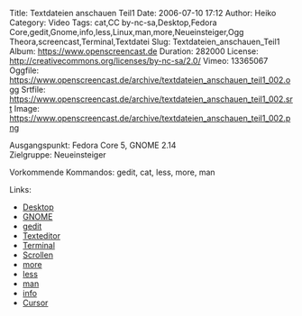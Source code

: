 Title: Textdateien anschauen Teil1
Date: 2006-07-10 17:12
Author: Heiko
Category: Video
Tags: cat,CC by-nc-sa,Desktop,Fedora Core,gedit,Gnome,info,less,Linux,man,more,Neueinsteiger,Ogg Theora,screencast,Terminal,Textdatei
Slug: Textdateien_anschauen_Teil1
Album: https://www.openscreencast.de
Duration: 282000
License: http://creativecommons.org/licenses/by-nc-sa/2.0/
Vimeo: 13365067
Oggfile: https://www.openscreencast.de/archive/textdateien_anschauen_teil1_002.ogg
Srtfile: https://www.openscreencast.de/archive/textdateien_anschauen_teil1_002.srt
Image: https://www.openscreencast.de/archive/textdateien_anschauen_teil1_002.png

Ausgangspunkt: Fedora Core 5, GNOME 2.14  
Zielgruppe: Neueinsteiger  

Vorkommende Kommandos: gedit, cat, less, more, man

Links:

  * [Desktop](http://de.wikipedia.org/wiki/Desktop_\(EDV\))
  * [GNOME](http://de.wikipedia.org/wiki/GNOME)
  * [gedit](http://de.wikipedia.org/wiki/Gedit)
  * [Texteditor](http://de.wikipedia.org/wiki/Texteditor)
  * [Terminal](http://de.wikipedia.org/wiki/Terminalemulation)
  * [Scrollen](http://de.wikipedia.org/wiki/Scrollen)
  * [more](http://de.wikipedia.org/wiki/More_\(Unix\))
  * [less](http://de.wikipedia.org/wiki/Less)
  * [man](http://de.wikipedia.org/wiki/Man_page)
  * [info](http://de.wikipedia.org/wiki/Texinfo)
  * [Cursor](http://de.wikipedia.org/wiki/Cursor)


